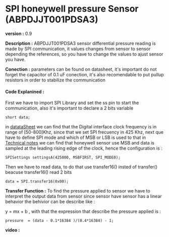 # SPI honeywell pressure Sensor (ABPDJJT001PDSA3) 
**version :** 0.9

**Description :** ABPDJJT001PDSA3 sensor differential pressure reading is made by SPI communication, it values changes from sensor to sensor depending the references, so you have to change the
values to ajust sensor you have.

**Conection :** parameters can be found on datasheet, it's important do not forget the capacitor of 0.1 uF conection, it's also recomendable to put pullup resistors in order to stabilize the communication

#### Code Explanined :
First we have to import SPI Library and set the ss pin to start the communication, also it's important to declare a 2 bits  variable

```
short data;
```
in [datataSheet](https://datasheet.octopart.com/ABPDJJT001PGAA5-Honeywell-datasheet-136608874.pdf) we can find that the Digital interface clock frequency is in range of [50-800]Khz, since that we set SPI frecuency in 425 Khz, next que have to define SPI mode and which of MSB or LSB is used to that in [Technical notes](https://sensing.honeywell.com/spi-comms-digital-ouptu-pressure-sensors-tn-008202-3-en-final-30may12.pdf) we can find that honeywell sensor use MSB and data is sampled at the leading rising edge of the clock, hence the configuration is : 
```
SPISettings settingsA(425000, MSBFIRST, SPI_MODE0);
```
Then we have to read data, to do that use transfer16() insted of transfer() beacuse transfer16() read 2 bits  

```
data = SPI.transfer16(0x00);
```

**Transfer Function :** To find the pressure applied to sensor we have to interpret the output data from sensor since sensor have sensor has a linear behavior the behivior can be describe like :

y = mx + b , with that the expression that describe the pressure applied is :


```
pressure  = (data - 0.1*16384 )/(0.4*16384) - 1;
```

**video :**
